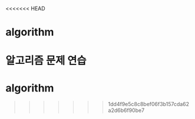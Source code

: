 <<<<<<< HEAD
# algorithm
알고리즘 문제 연습
=======
# algorithm
>>>>>>> 1dd4f9e5c8c8bef06f3b157cda62a2d6b6f90be7
